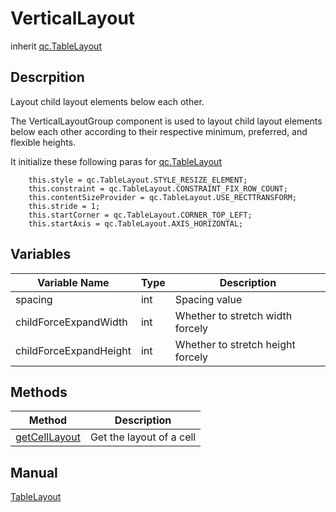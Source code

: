 # VerticalLayout
inherit [qc.TableLayout](TableLayout.md)

## Descrpition
Layout child layout elements below each other.

The VerticalLayoutGroup component is used to layout child layout elements below each other according to their respective minimum, preferred, and flexible heights.

It initialize these following paras for [qc.TableLayout](TableLayout.md)
````
    this.style = qc.TableLayout.STYLE_RESIZE_ELEMENT;
    this.constraint = qc.TableLayout.CONSTRAINT_FIX_ROW_COUNT;
    this.contentSizeProvider = qc.TableLayout.USE_RECTTRANSFORM;
    this.stride = 1;
    this.startCorner = qc.TableLayout.CORNER_TOP_LEFT;
    this.startAxis = qc.TableLayout.AXIS_HORIZONTAL;
````

## Variables
| Variable Name   |   Type      |  Description        |
| ------------- |-------------|-------------|
| spacing | int | Spacing value |
| childForceExpandWidth | int | Whether to stretch width forcely |
| childForceExpandHeight | int | Whether to stretch height forcely|

## Methods
| Method        | Description          |
| ------------- |-------------|
| [getCellLayout](VerticalLayout_getCellLayout.md) | Get the layout of a cell |

## Manual
[TableLayout](http://docs.qiciengine.com/manual/Sample/TableLayout.html)